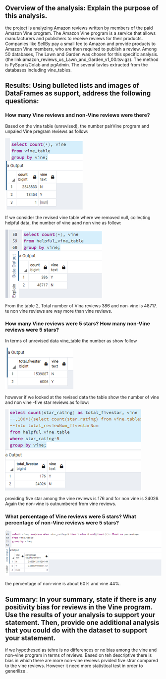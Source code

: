 ## Overview of the analysis: Explain the purpose of this analysis.

the project is analyzing Amazon reviews written by members of the paid Amazon Vine program. The Amazon Vine program is a service that allows manufacturers and publishers to receive reviews for their products. Companies like SellBy pay a small fee to Amazon and provide products to Amazon Vine members, who are then required to publish a review. Among 50 databases, The Lawn and Garden was chosen for this specific analysis. (the link:amazon_reviews_us_Lawn_and_Garden_v1_00.tsv.gz). The method is PySpark/Colab and pgAdmin. The several tavles extracted from the databases including vine_tables.

## Results: Using bulleted lists and images of DataFrames as support, address the following questions:

### How many Vine reviews and non-Vine reviews were there?
Based on the vina table (unrevised), the number pairVine program and unpaied Vine pregram reviews as follow:

![Alt, text](totalreviewvineyesno.png)

If we consider the revised vine table where we removed null, collecting helpful data, the number of vine aand non vine as follow:

![Alt, text](cleared%20total.png)

From the table 2, Total number of Vina reviews 386 and non-vine is 48717. te non vine reviews are way more than vine reviews.

### How many Vine reviews were 5 stars? How many non-Vine reviews were 5 stars?


In terms of unrevised data vine_table
 the number as show follow
 
![Alt, text](unrevisedtablefivestar.png)

however if we looked at the revised data
the table show the number of vine and non vine -five star reviews as follow:

![Alt, text](revicedfive%20star.png)

providing five star among  the vine reviews is 176 and for non vine is 24026. Again the non-vine is outnumbered from vine reviews.

### What percentage of Vine reviews were 5 stars? What percentage of non-Vine reviews were 5 stars?

![Alt, text](percentagepng.png)

the percentage of non-vine is about 60% and vine 44%.

## Summary: In your summary, state if there is any positivity bias for reviews in the Vine program. Use the results of your analysis to support your statement. Then, provide one additional analysis that you could do with the dataset to support your statement.

if we hypothesed as tehre is no differences or no bias among the vine and non-vine program in terms of reviews. Based on teh descriptive there is bias in which there are more non-vine reviews prvided five strar compared to the vine reviews. However it need more statistical test in order to generilize .


